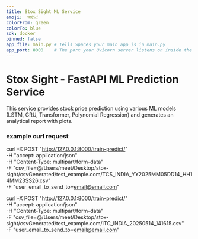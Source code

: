 ```yaml
---
title: Stox Sight ML Service
emoji:  चार्ट📈
colorFrom: green
colorTo: blue
sdk: docker
pinned: false
app_file: main.py # Tells Spaces your main app is in main.py
app_port: 8000    # The port your Uvicorn server listens on inside the Docker container
---
```


# Stox Sight - FastAPI ML Prediction Service

This service provides stock price prediction using various ML models (LSTM, GRU, Transformer, Polynomial Regression)
and generates an analytical report with plots.

### example curl request

curl -X POST "http://127.0.0.1:8000/train-predict/" \
     -H "accept: application/json" \
     -H "Content-Type: multipart/form-data" \
     -F "csv_file=@/Users/meet/Desktop/stox-sight/csvGenerated/test_example.com/TCS_INDIA_YY2025MM05DD14_HH14MM23SS26.csv" \
     -F "user_email_to_send_to=email@email.com"


curl -X POST "http://127.0.0.1:8000/train-predict/" \
    -H "accept: application/json" \
    -H "Content-Type: multipart/form-data" \
    -F "csv_file=@/Users/meet/Desktop/stox-sight/csvGenerated/test_example.com/ITC_INDIA_20250514_141615.csv" \
    -F "user_email_to_send_to=email@email.com"